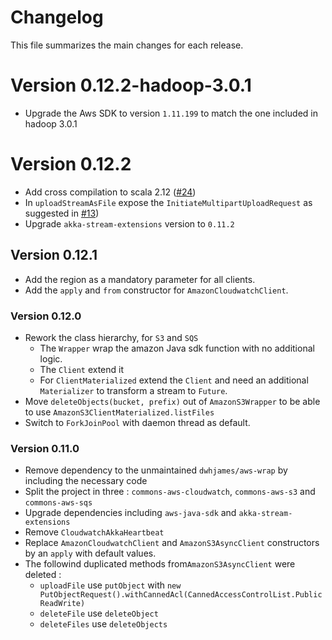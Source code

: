 # Changelog

This file summarizes the main changes for each release.

# <a name="0.12.2-hadoop-3.0.1"></a>Version 0.12.2-hadoop-3.0.1

 - Upgrade the Aws SDK to version `1.11.199` to match the one included in hadoop 3.0.1

# <a name="0.12.2"></a>Version 0.12.2

 - Add cross compilation to scala 2.12 ([#24](https://github.com/MfgLabs/common-aws/pull/24))
 - In `uploadStreamAsFile` expose the `InitiateMultipartUploadRequest` as suggested in [#13](hhttps://github.com/MfgLabs/commons-aws/issues/13))
 - Upgrade `akka-stream-extensions` version to `0.11.2`

## <a name="0.12.1"></a>Version 0.12.1

 - Add the region as a mandatory parameter for all clients.
 - Add the `apply` and `from` constructor for `AmazonCloudwatchClient`.

### <a name="0.12.0"></a>Version 0.12.0

 - Rework the class hierarchy, for `S3` and `SQS`
   - The `Wrapper` wrap the amazon Java sdk function with no additional logic.
   - The `Client` extend it
   - For `ClientMaterialized` extend the `Client` and need an additional `Materializer` to transform a stream to `Future`.
 - Move `deleteObjects(bucket, prefix)` out of `AmazonS3Wrapper` to be able to use `AmazonS3ClientMaterialized.listFiles`
 - Switch to `ForkJoinPool` with daemon thread as default.


### <a name="0.11.0"></a>Version 0.11.0

 - Remove dependency to the unmaintained `dwhjames/aws-wrap` by including the necessary code
 - Split the project in three : `commons-aws-cloudwatch`, `commons-aws-s3`  and `commons-aws-sqs`
 - Upgrade dependencies including `aws-java-sdk` and `akka-stream-extensions`
 - Remove `CloudwatchAkkaHeartbeat`
 - Replace `AmazonCloudwatchClient` and `AmazonS3AsyncClient` constructors by an `apply` with default values.
 - The followind duplicated methods from`AmazonS3AsyncClient` were deleted :
   - `uploadFile` use `putObject` with `new PutObjectRequest().withCannedAcl(CannedAccessControlList.PublicReadWrite)`
   - `deleteFile` use `deleteObject`
   - `deleteFiles` use `deleteObjects`
